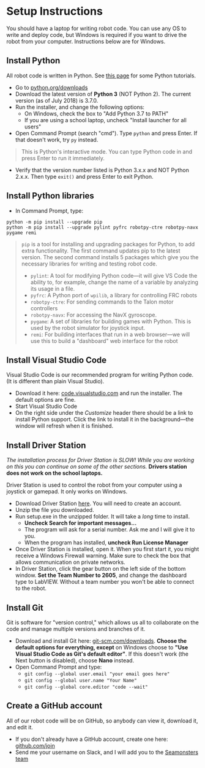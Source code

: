 # Setup Instructions

You should have a laptop for writing robot code. You can use any OS to write and deploy code, but Windows is required if you want to drive the robot from your computer. Instructions below are for Windows.

## Install Python

All robot code is written in Python. See [this page](../learn-python) for some Python tutorials.

- Go to [python.org/downloads](https://www.python.org/downloads/)
- Download the latest version of **Python 3** (NOT Python 2). The current version (as of July 2018) is 3.7.0.
- Run the installer, and change the following options:
    - On Windows, check the box to "Add Python 3.7 to PATH"
    - If you are using a school laptop, uncheck "Install launcher for all users"
- Open Command Prompt (search "cmd"). Type `python` and press Enter. If that doesn't work, try `py` instead.

> This is Python's interactive mode. You can type Python code in and press Enter to run it immediately.

- Verify that the version number listed is Python 3.x.x and NOT Python 2.x.x. Then type `exit()` and press Enter to exit Python.

## Install Python libraries

- In Command Prompt, type:

```
python -m pip install --upgrade pip
python -m pip install --upgrade pylint pyfrc robotpy-ctre robotpy-navx pygame remi
```

> `pip` is a tool for installing and upgrading packages for Python, to add extra functionality. The first command updates pip to the latest version. The second command installs 5 packages which give you the necessary libraries for writing and testing robot code.
> - `pylint`: A tool for modifying Python code&mdash;it will give VS Code the ability to, for example, change the name of a variable by analyzing its usage in a file.
> - `pyfrc`: A Python port of `wpilib`, a library for controlling FRC robots
> - `robotpy-ctre`: For sending commands to the Talon motor controllers
> - `robotpy-navx`: For accessing the NavX gyroscope.
> - `pygame`: A set of libraries for building games with Python. This is used by the robot simulator for joystick input.
> - `remi`: For building interfaces that run in a web browser&mdash;we will use this to build a "dashboard" web interface for the robot

## Install Visual Studio Code

Visual Studio Code is our recommended program for writing Python code. (It is different than plain Visual Studio).

- Download it here: [code.visualstudio.com](https://code.visualstudio.com/) and run the installer. The default options are fine.
- Start Visual Studio Code
- On the right side under the *Customize* header there should be a link to install Python support. Click the link to install it in the background&mdash;the window will refresh when it is finished.

## Install Driver Station

*The installation process for Driver Station is SLOW! While you are working on this you can continue on some of the other sections.* **Drivers station does not work on the school laptops.**

Driver Station is used to control the robot from your computer using a joystick or gamepad. It only works on Windows.

- Download Driver Station [here](http://www.ni.com/download/first-robotics-software-2017/7904/en/). You will need to create an account.
- Unzip the file you downloaded.
- Run setup.exe in the unzipped folder. It will take a *long* time to install.
    - **Uncheck Search for important messages...**
    - The program will ask for a serial number. Ask me and I will give it to you.
    - When the program has installed, **uncheck Run License Manager**
- Once Driver Station is installed, open it. When you first start it, you might receive a Windows Firewall warning. Make sure to check the box that allows communication on private networks.
- In Driver Station, click the gear button on the left side of the bottom window. **Set the Team Number to 2605**, and change the dashboard type to LabVIEW. Without a team number you won't be able to connect to the robot.

## Install Git

Git is software for "version control," which allows us all to collaborate on the code and manage multiple versions and branches of it.

- Download and install Git here: [git-scm.com/downloads](https://git-scm.com/downloads). **Choose the default options for everything, except** on Windows choose to **"Use Visual Studio Code as Git's default editor"**. If this doesn't work (the Next button is disabled), choose **Nano** instead.
- Open Command Prompt and type:
    - `git config --global user.email "your email goes here"`
    - `git config --global user.name "Your Name"`
    - `git config --global core.editor "code --wait"`

## Create a GitHub account

All of our robot code will be on GitHub, so anybody can view it, download it, and edit it.

- If you don't already have a GitHub account, create one here: [github.com/join](https://github.com/join)
- Send me your username on Slack, and I will add you to the [Seamonsters team](https://github.com/seamonsters-2605/)
